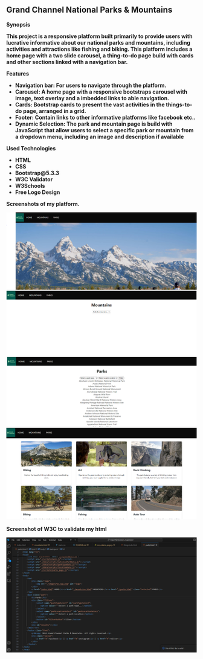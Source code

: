 <h2>Grand Channel National Parks & Mountains</h2>

<b>Synopsis<b>

<p>This project is a responsive platform built primarily to provide users with lucrative informative about our national parks and mountains, including activities and attractions like fishing and biking. This platform includes a home page with a two slide carousel, a thing-to-do page build with cards and other sections linked with a navigation bar.</p> 

<b>Features</b>
<ul>
    <li>Navigation bar: For users to navigate through the platform.</li>
    <li>Carousel: A home page with a responsive bootstraps carousel with image, text overlay and a imbedded links to able navigation.</li>
    <li>Cards: Bootstrap cards to present the vast activities in the things-to-do page, arranged in a grid.</li>
    <li>Footer: Contain links to other informative platforms like facebook etc.. </li>
    <li>Dynamic Selection: The park and mountain page is build with JavaScript that allow users to select a specific park or mountain from a dropdown menu, including an image and description if available</li> 
</ul>

<b>Used Technologies<b>
<ul>
    <li>HTML</li>
    <li>CSS</li>
    <li>Bootstrap@5.3.3</li>
    <li>W3C Validator</li>
    <li>W3Schools</li>
    <li>Free Logo Design</li>
</ul>

<p>Screenshots of my platform.</p>

![Alt""](./images/screenhome.jpg)
![Alt""](./images/screenMount.jpg)
![Alt""](./images/screenpark.jpg)
![Alt""](./images/screenthings.jpg)

<p>Screenshot of W3C to validate my html</p>

![Alt""](./images/codevalid.jpg)
